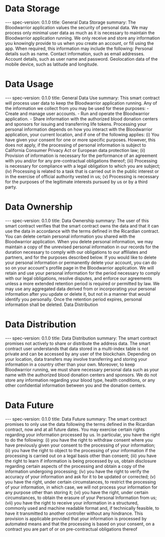 <h1 class="clause">Data Storage</h1>
---
spec-version: 0.1.0
title: General Data Storage
summary: The Bloodwarrior application values the security of personal data. We may process only minimal user data as much as it is necessary to maintain the Bloodwarrior application running. We only receive and store any information you knowingly provide to us when you create an account, or fill using the app. When required, this information may include the following:
Personal details such as name.
Contact information, such as email addresses.
Account details, such as user name and password.
Geolocation data of the mobile device, such as latitude and longitude.


<h1 class="clause">Data Usage</h1>
---
spec-version: 0.1.0
title: General Data Use
summary: This smart contract will process user data to keep the Bloodwarrior application running. Any of the information we collect from you may be used for these purposes:
 - Create and manage user accounts.
 - Run and operate the Bloodwarrior application.
 - Share information with the authorized blood donation centers and sponsors for issuing and transferring life tokens.
Processing your personal information depends on how you interact with the Bloodwarrior application, your current location, and if one of the following applies: (i) You have given your consent for one or more specific purposes. However, this does not apply, if the processing of personal information is subject to California Consumer Privacy Act or European data protection law; (ii) Provision of information is necessary for the performance of an agreement with you and/or for any pre-contractual obligations thereof; (iii) Processing is necessary for compliance with a legal obligation to which you are subject; (iv) Processing is related to a task that is carried out in the public interest or in the exercise of official authority vested in us; (v) Processing is necessary for the purposes of the legitimate interests pursued by us or by a third party.

<h1 class="clause">Data Ownership</h1>
---
spec-version: 0.1.0
title: Data Ownership
summary: The user of this smart contract verifies that the smart contract owns the data and that it can use the data in accordance with the terms defined in the Ricardian contract.
You can delete certain personal information you shared with the Bloodwarrior application. When you delete personal information, we may maintain a copy of the unrevised personal information in our records for the duration necessary to comply with our obligations to our affiliates and partners, and for the purposes described below. If you would like to delete your personal information or permanently delete your account, you can do so on your account's profile page in the Bloodwarrior application.
We will retain and use your personal information for the period necessary to comply with our legal obligations, resolve disputes, and enforce our agreements unless a more extended retention period is required or permitted by law. We may use any aggregated data derived from or incorporating your personal information after you update or delete it, but not in a manner that would identify you personally. Once the retention period expires, personal information shall be deleted. 
Data Distribution

<h1 class="clause">Data Distribution</h1>
---
spec-version: 0.1.0
title: Data Distribution
summary: The smart contract promises not actively to share or distribute the address data. The smart contract user understands that data stored in a multi-index table is not private and can be accessed by any user of the blockchain.
Depending on your location, data transfers may involve transferring and storing your information in a country other than your own. Moreover, to keep Bloodwarrior running, we must share necessary personal data such as your name with the authorized blood donation centers and sponsors. We do not store any information regarding your blood type, health conditions, or any other confidential information between you and the donation centers.


<h1 class="clause">Data Future</h1>
---
spec-version: 0.1.0
title: Data Future
summary: The smart contract promises to only use the data following the terms defined in the Ricardian contract, now and at all future dates. You may exercise certain rights regarding your information processed by us. In particular, you have the right to do the following: (i) you have the right to withdraw consent where you have previously given your consent to the processing of your information; (ii) you have the right to object to the processing of your information if the processing is carried out on a legal basis other than consent; (iii) you have the right to learn if information is being processed by us, obtain disclosure regarding certain aspects of the processing and obtain a copy of the information undergoing processing; (iv) you have the right to verify the accuracy of your information and ask for it to be updated or corrected; (v) you have the right, under certain circumstances, to restrict the processing of your information, in which case, we will not process your information for any purpose other than storing it; (vi) you have the right, under certain circumstances, to obtain the erasure of your Personal Information from us; (vii) you have the right to receive your information in a structured, commonly used and machine readable format and, if technically feasible, to have it transmitted to another controller without any hindrance. This provision is applicable provided that your information is processed by automated means and that the processing is based on your consent, on a contract you are part of or on pre-contractual obligations thereof








